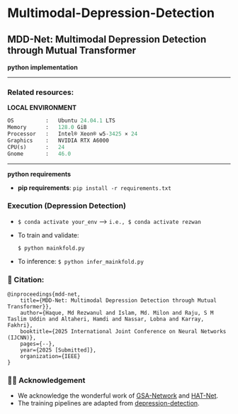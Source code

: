 # Multimodal-Depression-Detection
MDD-Net: Multimodal Depression Detection through Mutual Transformer
----

**python implementation**

<!-- ```python
Version :   0.0.1  
Author  :   Md Rezwanul Haque
Email   :   mr3haque@uwaterloo.ca 
``` -->
---
### **Related resources**:

**LOCAL ENVIRONMENT**  
```python
OS          :   Ubuntu 24.04.1 LTS       
Memory      :   128.0 GiB
Processor   :   Intel® Xeon® w5-3425 × 24  
Graphics    :   NVIDIA RTX A6000
CPU(s)      :   24
Gnome       :   46.0 
```
---

**python requirements**
* **pip requirements**: ```pip install -r requirements.txt``` 

### Execution (Depression Detection)
- ```$ conda activate your_env``` --> ```i.e., $ conda activate rezwan``` 

- To train and validate:

    ```$ python mainkfold.py```

- To inference:
    ```$ python infer_mainkfold.py```

### 📖 Citation:

    @inproceedings{mdd-net,
        title={MDD-Net: Multimodal Depression Detection through Mutual Transformer}},
        author={Haque, Md Rezwanul and Islam, Md. Milon and Raju, S M Taslim Uddin and Altaheri, Hamdi and Nassar, Lobna and Karray, Fakhri},
        booktitle={2025 International Joint Conference on Neural Networks (IJCNN)},
        pages={--},
        year={2025 [Submitted]},
        organization={IEEE}
    }

### 🙌🏻 Acknowledgement

- We acknowledge the wonderful work of [GSA-Network](https://openreview.net/forum?id=KiFeuZu24k) and [HAT-Net](https://arxiv.org/abs/2106.03180). 
- The training pipelines are adapted from [depression-detection](https://github.com/AllenYolk/depression-detection).